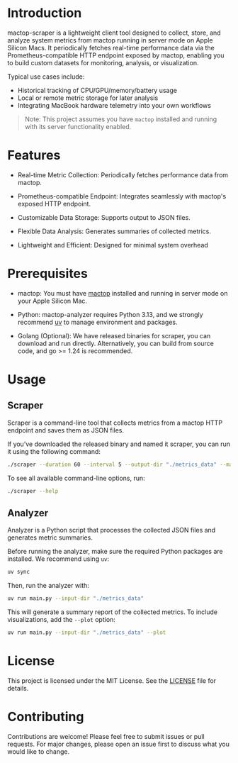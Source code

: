 # Introduction
mactop-scraper is a lightweight client tool designed to collect, store, and analyze system metrics from mactop running in server mode on Apple Silicon Macs. It periodically fetches real-time performance data via the Prometheus-compatible HTTP endpoint exposed by mactop, enabling you to build custom datasets for monitoring, analysis, or visualization.

Typical use cases include:

- Historical tracking of CPU/GPU/memory/battery usage
- Local or remote metric storage for later analysis
- Integrating MacBook hardware telemetry into your own workflows

> Note: This project assumes you have `mactop` installed and running with its server functionality enabled.


# Features

- Real-time Metric Collection: Periodically fetches performance data from mactop.

- Prometheus-compatible Endpoint: Integrates seamlessly with mactop's exposed HTTP endpoint.

- Customizable Data Storage: Supports output to JSON files.

- Flexible Data Analysis: Generates summaries of collected metrics.

- Lightweight and Efficient: Designed for minimal system overhead


# Prerequisites

- mactop: You must have [mactop](https://github.com/context-labs/mactop) installed and running in server mode on your Apple Silicon Mac.

- Python: mactop-analyzer requires Python 3.13, and we strongly recommend [uv](https://github.com/astral-sh/uv) to manage environment and packages.

- Golang (Optional): We have released binaries for scraper, you can download and run directly. Alternatively, you can build from source code, and go >= 1.24 is recommended.


# Usage

## Scraper

Scraper is a command-line tool that collects metrics from a mactop HTTP endpoint and saves them as JSON files.

If you’ve downloaded the released binary and named it scraper, you can run it using the following command:

```bash
./scraper --duration 60 --interval 5 --output-dir "./metrics_data" --mactop-url "http://192.168.1.5:2211"
```

To see all available command-line options, run:

```bash
./scraper --help
```

## Analyzer

Analyzer is a Python script that processes the collected JSON files and generates metric summaries.

Before running the analyzer, make sure the required Python packages are installed. We recommend using `uv`:

```bash
uv sync
```

Then, run the analyzer with:

```bash
uv run main.py --input-dir "./metrics_data"
```

This will generate a summary report of the collected metrics.
To include visualizations, add the `--plot` option:

```bash
uv run main.py --input-dir "./metrics_data" --plot
```


# License

This project is licensed under the MIT License. See the [LICENSE](LICENSE) file for details.


# Contributing

Contributions are welcome! Please feel free to submit issues or pull requests. For major changes, please open an issue first to discuss what you would like to change.
